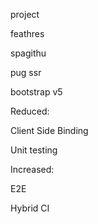project

feathres

spagithu

pug ssr

bootstrap v5


Reduced: 

Client Side Binding

Unit testing


Increased:

E2E

Hybrid CI
